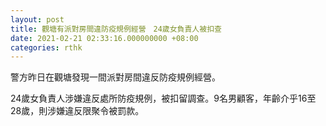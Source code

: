 ```yaml
---
layout: post
title: 觀塘有派對房間違防疫規例經營　24歲女負責人被扣查
date: 2021-02-21 02:33:16.000000000 +08:00
categories: rthk
---
```


警方昨日在觀塘發現一間派對房間違反防疫規例經營。

24歲女負責人涉嫌違反處所防疫規例，被扣留調查。9名男顧客，年齡介乎16至28歲，則涉嫌違反限聚令被罰款。

